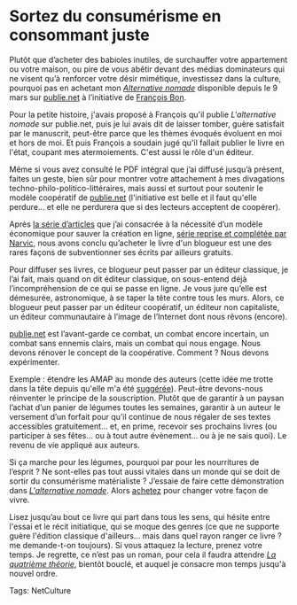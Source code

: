 # Sortez du consumérisme en consommant juste

Plutôt que d’acheter des babioles inutiles, de surchauffer votre appartement ou votre maison, ou pire de vous abêtir devant des médias dominateurs qui ne visent qu’à renforcer votre désir mimétique, investissez dans la culture, pourquoi pas en achetant mon [*Alternative nomade*](/alternative-nomade/) disponible depuis le 9 mars sur [publie.net](http://www.publie.net/tnc/spip.php?article314) à l’initiative de [François Bon](http://www.tierslivre.net/).

Pour la petite histoire, j'avais proposé à François qu'il publie *L'alternative nomade* sur publie.net, puis je lui avais dit de laisser tomber, guère satisfait par le manuscrit, peut-être parce que les thèmes évoqués évoluent en moi et hors de moi. Et puis François a soudain jugé qu'il fallait publier le livre en l'état, coupant mes atermoiements. C'est aussi le rôle d'un éditeur.

Même si vous avez consulté le PDF intégral que j’ai diffusé jusqu’à présent, faites un geste, bien sûr pour montrer votre attachement à mes divagations techno-philo-politico-littéraires, mais aussi et surtout pour soutenir le modèle coopératif de [publie.net](http://www.publie.net) (l'initiative est belle et il faut qu'elle perdure... et elle ne perdurera que si des lecteurs acceptent de coopérer).

Après [la série d’articles](/tag/blogs/) que j’ai consacrée à la nécessité d’un modèle économique pour sauver la création en ligne, [série reprise et complétée par Narvic](http://novovision.fr/?Auteur-en-ligne-un-projet-insense), nous avons conclu qu’acheter le livre d'un blogueur est une des rares façons de subventionner ses écrits par ailleurs gratuits.

Pour diffuser ses livres, ce blogueur peut passer par un éditeur classique, je l’ai fait, mais quand on dit éditeur classique, on sous-entend déjà l’incompréhension de ce qui se passe en ligne. Je vous jure qu’elle est démesurée, astronomique, à se taper la tête contre tous les murs. Alors, ce blogueur peut passer par un éditeur coopératif, un éditeur non capitaliste, un éditeur communautaire à l’image de l’Internet dont nous rêvons (encore).

[publie.net](http://www.publie.net) est l’avant-garde ce combat, un combat encore incertain, un combat sans ennemis clairs, mais un combat qui nous engage. Nous devons rénover le concept de la coopérative. Comment ? Nous devons expérimenter.

Exemple : étendre les AMAP au monde des auteurs (cette idée me trotte dans la tête depuis qu'elle m'a été [suggérée](/2010/03/01/billets-rares-et-payants/#comment-75420)). Peut-être devons-nous réinventer le principe de la souscription. Plutôt que de garantir à un paysan l’achat d’un panier de légumes toutes les semaines, garantir à un auteur le versement d’un forfait pour qu’il continue de nous régaler de ses textes accessibles gratuitement… et, en prime, recevoir ses prochains livres (ou participer à ses fêtes… ou à tout autre évènement… ou à je ne sais quoi). Le revenu de vie appliqué aux auteurs.

Si ça marche pour les légumes, pourquoi par pour les nourritures de l’esprit ? Ne sont-elles pas tout aussi vitales dans un monde qui se doit de sortir du consumérisme matérialiste ? J’essaie de faire cette démonstration dans [*L'alternative nomade*](/alternative-nomade/). Alors [achetez](http://www.publie.net/tnc/spip.php?article314) pour changer votre façon de vivre.

Lisez jusqu’au bout ce livre qui part dans tous les sens, qui hésite entre l'essai et le récit initiatique, qui se moque des genres (ce que ne supporte guère l'édition classique d'ailleurs... mais dans quel rayon ranger ce livre ? me demande-t-on toujours). Si vous attaquez la lecture, prenez votre temps. Je regrette, ce n’est pas un roman, pour cela il faudra attendre [*La quatrième théorie*](/la-quatrieme-theorie/), bientôt bouclé, et auquel je consacre mon temps jusqu'à nouvel ordre.

Tags: NetCulture